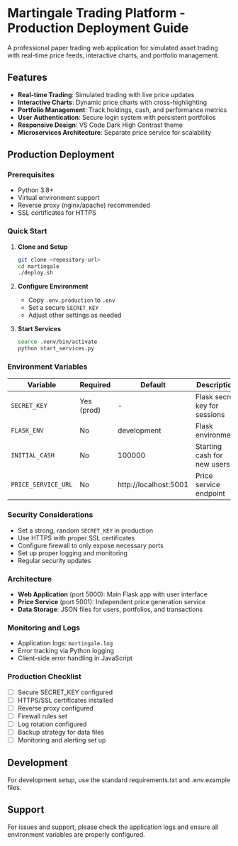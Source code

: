 # Martingale Trading Platform - Production Deployment Guide

A professional paper trading web application for simulated asset trading with real-time price feeds, interactive charts, and portfolio management.

## Features

- **Real-time Trading**: Simulated trading with live price updates
- **Interactive Charts**: Dynamic price charts with cross-highlighting
- **Portfolio Management**: Track holdings, cash, and performance metrics
- **User Authentication**: Secure login system with persistent portfolios
- **Responsive Design**: VS Code Dark High Contrast theme
- **Microservices Architecture**: Separate price service for scalability

## Production Deployment

### Prerequisites

- Python 3.8+
- Virtual environment support
- Reverse proxy (nginx/apache) recommended
- SSL certificates for HTTPS

### Quick Start

1. **Clone and Setup**
   ```bash
   git clone <repository-url>
   cd martingale
   ./deploy.sh
   ```

2. **Configure Environment**
   - Copy `.env.production` to `.env`
   - Set a secure `SECRET_KEY`
   - Adjust other settings as needed

3. **Start Services**
   ```bash
   source .venv/bin/activate
   python start_services.py
   ```

### Environment Variables

| Variable | Required | Default | Description |
|----------|----------|---------|-------------|
| `SECRET_KEY` | Yes (prod) | - | Flask secret key for sessions |
| `FLASK_ENV` | No | development | Flask environment |
| `INITIAL_CASH` | No | 100000 | Starting cash for new users |
| `PRICE_SERVICE_URL` | No | http://localhost:5001 | Price service endpoint |

### Security Considerations

- Set a strong, random `SECRET_KEY` in production
- Use HTTPS with proper SSL certificates
- Configure firewall to only expose necessary ports
- Set up proper logging and monitoring
- Regular security updates

### Architecture

- **Web Application** (port 5000): Main Flask app with user interface
- **Price Service** (port 5001): Independent price generation service
- **Data Storage**: JSON files for users, portfolios, and transactions

### Monitoring and Logs

- Application logs: `martingale.log`
- Error tracking via Python logging
- Client-side error handling in JavaScript

### Production Checklist

- [ ] Secure SECRET_KEY configured
- [ ] HTTPS/SSL certificates installed
- [ ] Reverse proxy configured
- [ ] Firewall rules set
- [ ] Log rotation configured
- [ ] Backup strategy for data files
- [ ] Monitoring and alerting set up

## Development

For development setup, use the standard requirements.txt and .env.example files.

## Support

For issues and support, please check the application logs and ensure all environment variables are properly configured.